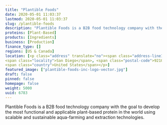 ```yaml
---
title: "Plantible Foods"
date: 2020-05-01 11:03:37
lastmod: 2020-05-01 11:03:37
slug: /plantible-foods
description: "Plantible Foods is a B2B food technology company with the goal to develop the most functional and applicable plant-based protein in the world using scalable and sustainable aqua-farming and extraction technologies."
proteins: [Plant-Based]
products: [Ingredients]
business: [Production]
finance_type: []
regions: [US & Canada]
location: [<p class="address" translate="no"><span class="address-line1">Fourth Avenue</span><br>
<span class="locality">San Diego</span>, <span class="postal-code">92101</span><br>
<span class="country">United States</span></p>]
featured_image: ["plantible-foods-inc-logo-vector.jpg"]
draft: false
pinned: false
homepage: false
weight: 5000
uuid: 6783
---
```

<p>Plantible Foods is a B2B food technology company with the goal to develop the most functional and applicable plant-based protein in the world using scalable and sustainable aqua-farming and extraction technologies.</p>
